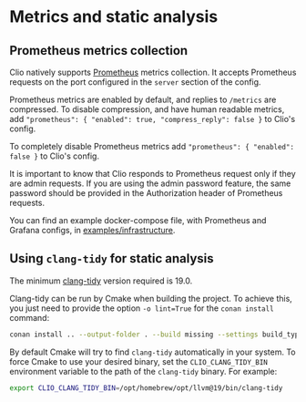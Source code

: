 # Metrics and static analysis

## Prometheus metrics collection

Clio natively supports [Prometheus](https://prometheus.io/) metrics collection. It accepts Prometheus requests on the port configured in the `server` section of the config.

Prometheus metrics are enabled by default, and replies to `/metrics` are compressed. To disable compression, and have human readable metrics, add `"prometheus": { "enabled": true, "compress_reply": false }` to Clio's config.

To completely disable Prometheus metrics add `"prometheus": { "enabled": false }` to Clio's config.

It is important to know that Clio responds to Prometheus request only if they are admin requests. If you are using the admin password feature, the same password should be provided in the Authorization header of Prometheus requests.

You can find an example docker-compose file, with Prometheus and Grafana configs, in [examples/infrastructure](../docs/examples/infrastructure/).

## Using `clang-tidy` for static analysis

The minimum [clang-tidy](https://clang.llvm.org/extra/clang-tidy/) version required is 19.0.

Clang-tidy can be run by Cmake when building the project. To achieve this, you just need to provide the option `-o lint=True` for the `conan install` command:

```sh
conan install .. --output-folder . --build missing --settings build_type=Release -o tests=True -o lint=True
```

By default Cmake will try to find `clang-tidy` automatically in your system.
To force Cmake to use your desired binary, set the `CLIO_CLANG_TIDY_BIN` environment variable to the path of the `clang-tidy` binary. For example:

```sh
export CLIO_CLANG_TIDY_BIN=/opt/homebrew/opt/llvm@19/bin/clang-tidy
```
